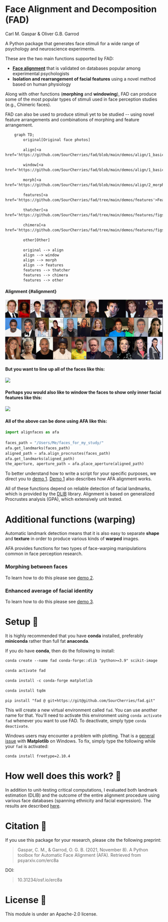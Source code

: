 Face Alignment and Decomposition (FAD)
================
Carl M. Gaspar & Oliver G.B. Garrod

A Python package that generates face stimuli for a wide range of psychology and neuroscience experiments.

These are the two main functions supported by FAD:

* [**Face alignment**](#alignment) that is validated on databases popular among experimental psychologists
* **Isolation and rearrangement of facial features** using a novel method based on human physiology

Along with other functions (**morphing** and **windowing**), FAD can produce some of the most popular types of stimuli used in face perception studies (e.g., Chimeric faces).

FAD can also be used to produce stimuli yet to be studied -- using novel feature arrangements and combinations of morphing and feature arrangement.



```mermaid
    graph TD;
        original[Original face photos]

        align[<a href='https://github.com/SourCherries/fad/blob/main/demos/align/1_basic/README.md'>Align</a>]

        window[<a href='https://github.com/SourCherries/fad/blob/main/demos/align/1_basic/README.md#windowing'>Window</a>]

        morph[<a href='https://github.com/SourCherries/fad/blob/main/demos/align/2_morph/README.md'>Morph</a>]

        features[<a href='https://github.com/SourCherries/fad/tree/main/demos/features'>Features</a>]

        thatcher[<a href='https://github.com/SourCherries/fad/tree/main/demos/features/figs/thatcher.png'>Thatcher</a>]

        chimera[<a href='https://github.com/SourCherries/fad/tree/main/demos/features/figs/chimera.png'>Chimera</a>]        

        other[Other]

        original --> align
        align --> window
        align --> morph
        align --> features
        features --> thatcher
        features --> chimera
        features --> other
```

<!-- <svg width="100" height="100">
  <circle cx="50" cy="50" r="40" stroke="green" stroke-width="4" fill="yellow" />
  Sorry, your browser does not support inline SVG.
</svg> -->

<!-- {{< figure src="overview.svg" >}} -->

<!-- {{ readFile "overview.svg" | safeHTML }} -->

<!-- <img src="overview.svg"/> -->

<!-- ![](overview.svg)

<img src="overview.png" usemap="#overview" /> -->

#### Alignment {#alignment}
![](demos/align/1_basic/collage_originals.png)

#### But you want to line up all of the faces like this:
![](demos/align/1_basic/collage_aligned.png)

<!-- #### Specifically, the locations of facial features should overlap across images, as you can confirm here: -->

<!-- ![](demos/align/1_basic/animation_aligned.gif) -->
<!-- <p align="center" width="100%">
    <img width="33%" src="demos/align/1_basic/animation_aligned.gif">
</p> -->
#### Perhaps you would also like to window the faces to show only inner facial features like this:
![](demos/align/1_basic/collage_aligned_windowed.png)

#### All of the above can be done using AFA like this:
```python
import alignfaces as afa

faces_path = "/Users/Me/faces_for_my_study/"
afa.get_landmarks(faces_path)
aligned_path = afa.align_procrustes(faces_path)
afa.get_landmarks(aligned_path)
the_aperture, aperture_path = afa.place_aperture(aligned_path)
```
To better understand how to write a script for your specific purposes, we direct you to [demo 1](demos/align/1_basic/README.md). [Demo 1](demos/align/1_basic/README.md) also describes how AFA alignment works.

All of these functions depend on reliable detection of facial landmarks, which is provided by the [DLIB](http://dlib.net) library. Alignment is based on generalized Procrustes analysis (GPA), which extensively unit tested.

# Additional functions (warping)
Automatic landmark detection means that it is also easy to separate **shape** and **texture** in order to produce various kinds of **warped** images.

AFA provides functions for two types of face-warping manipulations common in face perception research.

### Morphing between faces
<!-- Here we gradually morph between [Choi Min-sik](https://en.wikipedia.org/wiki/Choi_Min-sik) (on the far left) and [Sarah Silverman](https://en.wikipedia.org/wiki/Sarah_Silverman) (on the far right) in equal 9 steps:
![](demos/align/2_morph/figure-demo-2.png) -->
To learn how to do this please see [demo 2](demos/align/2_morph/README.md).



### Enhanced average of facial identity
<!-- First we used AFA to align various photos of [Tony Blair](https://en.wikipedia.org/wiki/Tony_Blair) taken at different times and under different conditions. A simple average of these aligned faces is shown on the left.

Prior to averaging, we can also use AFA to warp each image of Tony Blair to match the average of landmark positions across each instance of Tony Blair. This enhanced average is shown on the far right.

<p align="center" width="100%">
    <img width="33%" src="demos/align/3_average/comparison_average_types.png">
</p> -->

<!-- This **enhanced facial average** was first demonstrated by

> Burton, A. M., Jenkins, R., Hancock, P. J. B., & White, D. (2005). Robust representations for face recognition: The power of averages. Cogn Psychol, 51(3), 256–284. https://doi.org/10.1016/j.cogpsych.2005.06.003

We used the same photos of Tony Blair as they used (in their Figure 3).

Manual landmark selection was required in Burton et al. (2005), whereas AFA automated the entire process in our demo. -->

To learn how to do this please see [demo 3](demos/align/3_average/README.md).


# Setup 🚀

It is highly recommended that you have **conda** installed, preferably **miniconda** rather than full fat **anaconda**.

If you do have **conda**, then do the following to install:
```
conda create --name fad conda-forge::dlib "python>=3.9" scikit-image

conda activate fad

conda install -c conda-forge matplotlib

conda install tqdm

pip install "fad @ git+https://git@github.com/SourCherries/fad.git"
```

This will create a new virtual environment called `fad`. You can use another name for that. You'll need to activate this environment using `conda activate fad` whenever you want to use FAD. To deactivate, simply type `conda deactivate`.

Windows users may encounter a problem with plotting. That is a [general issue](https://stackoverflow.com/questions/69786885/after-conda-update-python-kernel-crashes-when-matplotlib-is-used) with **Matplotlib** on Windows. To fix, simply type the following while your `fad` is activated:

```
conda install freetype=2.10.4
```

# How well does this work? 🚀
In addition to unit-testing critical computations, I evaluated both landmark estimation (DLIB) and the outcome of the entire alignment procedure using various face databases (spanning ethnicity and facial expression). The results are described [here](results/README.md).

# Citation 🚧
If you use this package for your research, please cite the following preprint:
>Gaspar, C. M., & Garrod, O. G. B. (2021, November 8). A Python toolbox for Automatic Face Alignment (AFA). Retrieved from psyarxiv.com/erc8a

DOI:
>10.31234/osf.io/erc8a

# License 🚀
This module is under an Apache-2.0 license.
